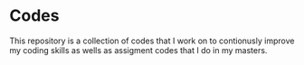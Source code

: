 # Codes

This repository is a collection of codes that I work on to contionusly improve my coding skills as wells as assigment codes that I do in my masters.
